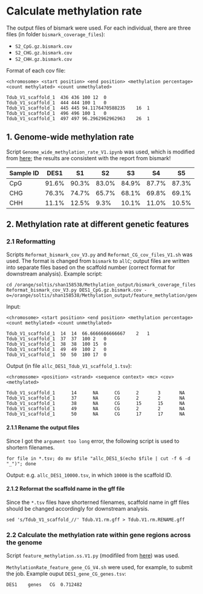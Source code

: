 # Calculate methylation rate
The output files of bismark were used. For each individual, there are three files (in folder `bismark_coverage_files`):
  - `S2_CpG.gz.bismark.cov`
  - `S2_CHG.gz.bismark.cov`
  - `S2_CHH.gz.bismark.cov`

Format of each cov file:

`<chromosome> <start position> <end position> <methylation percentage> <count methylated> <count unmethylated>`

```
Tdub_V1_scaffold_1	436	436	100	12	0
Tdub_V1_scaffold_1	444	444	100	1	0
Tdub_V1_scaffold_1	445	445	94.1176470588235	16	1
Tdub_V1_scaffold_1	496	496	100	1	0
Tdub_V1_scaffold_1	497	497	96.2962962962963	26	1
```

## 1. Genome-wide methylation rate
Script `Genome_wide_methylation_rate_V1.ipynb` was used, which is modified from [here](https://github.com/niederhuth/Widespread-natural-variation-of-DNA-methylation-within-angiosperms/blob/c9966e4e9df6d37649c3923509874bce0dd3ad80/mC_pyTools.py#L31); the results are consistent with the report from bismark!

| Sample ID | DES1 | S1 | S2 | S3 | S4 | S5 |
| -- | -- | -- | -- | -- | -- | -- |
| CpG | 91.6% | 90.3% | 83.0% | 84.9% | 87.7% | 87.3% |
| CHG | 76.3% | 74.7% | 65.7% | 68.1% | 69.8% | 69.1% |
| CHH | 11.1% | 12.5% | 9.3% | 10.1% | 11.0% | 10.5% |

## 2. Methylation rate at different genetic features
### 2.1 Reformatting
Scripts `Reformat_bismark_cov_V3.py` and `Reformat_CG_cov_files_V1.sh` was used. The format is changed from `bismark` to `allC`; output files are written into separate files based on the scaffold number (correct format for downstream analysis). Example script:

```
cd /orange/soltis/shan158538/Methylation_output/bismark_coverage_files
Reformat_bismark_cov_V3.py DES1_CpG.gz.bismark.cov -o=/orange/soltis/shan158538/Methylation_output/feature_methylation/gene_CG/DES1/
```
Input:

`<chromosome> <start position> <end position> <methylation percentage> <count methylated> <count unmethylated>`
```
Tdub_V1_scaffold_1	14	14	66.6666666666667	2	1
Tdub_V1_scaffold_1	37	37	100	2	0
Tdub_V1_scaffold_1	38	38	100	15	0
Tdub_V1_scaffold_1	49	49	100	2	0
Tdub_V1_scaffold_1	50	50	100	17	0
```

Output (in file `allc_DES1_Tdub_V1_scaffold_1.tsv`):

`<chromosome> <position> <strand> <sequence context> <mc> <cov> <methylated>`

```
Tdub_V1_scaffold_1      14      NA      CG      2       3       NA
Tdub_V1_scaffold_1      37      NA      CG      2       2       NA
Tdub_V1_scaffold_1      38      NA      CG      15      15      NA
Tdub_V1_scaffold_1      49      NA      CG      2       2       NA
Tdub_V1_scaffold_1      50      NA      CG      17      17      NA
```
#### 2.1.1 Rename the output files
Since I got the `argument too long` error, the following script is used to shortern filenames.

```
for file in *.tsv; do mv $file "allc_DES1_$(echo $file | cut -f 6 -d "_")"; done
```

Output: e.g. `allc_DES1_10000.tsv`, in which `10000` is the scaffold ID.

#### 2.1.2 Reformat the scaffold name in the gff file
Since the `*.tsv` files have shorterned filenames, scaffold name in gff files should be changed accordingly for downstream analysis.

```
sed 's/Tdub_V1_scaffold_//' Tdub.V1.rm.gff > Tdub.V1.rm.RENAME.gff
```

### 2.2 Calculate the methylation rate within gene regions across the genome
Script `feature_methylation.ss.V1.py` (modifiled from [here](https://github.com/bhofmei/analysis-scripts/blob/master/methyl/feature_methylation.py#L264)) was used.

`MethylationRate_feature_gene_CG_V4.sh` were used, for example, to submit the job. Example ouput `DES1_gene_CG_genes.tsv`:

```
DES1	genes	CG	0.712482
```
